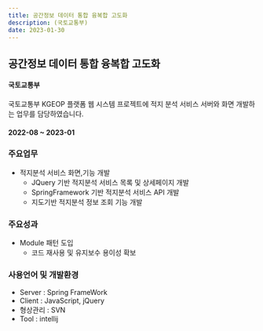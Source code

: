 ```yaml
---
title: 공간정보 데이터 통합 융복합 고도화
description: (국토교통부)
date: 2023-01-30
---
```


## 공간정보 데이터 통합 융복합 고도화

#### 국토교통부

국토교통부 KGEOP 플랫폼 웹 시스템 프로젝트에 적지 분석 서비스 서버와 화면 개발하는 업무를 담당하였습니다.

#### 2022-08 ~ 2023-01


### 주요업무

- 적지분석 서비스 화면,기능 개발
    - JQuery 기반 적지분석 서비스 목록 및 상세페이지 개발
    - SpringFramework 기반 적지분석 서비스 API 개발
    - 지도기반 적지분석 정보 조회 기능 개발
 
### 주요성과

- Module 패턴 도입
    - 코드 재사용 및 유지보수 용이성 확보

### 사용언어 및 개발환경 

- Server : Spring FrameWork
- Client : JavaScript, jQuery
- 형상관리 : SVN
- Tool : intellij
